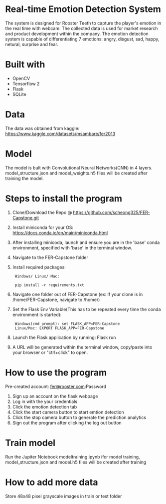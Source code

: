 # Real-time Emotion Detection System  
The system is designed for Rooster Teeth to capture the player's emotion in the real time with webcam. The collected data is used for market research and product development within the company. The emotion detection system is capable of differentiating 7 emotions: angry, disgust, sad, happy, netural, surprise and fear. 

# Built with 
- OpenCV
- Tensorflow 2
- Flask 
- SQLite

# Data
The data was obtained from kaggle: https://www.kaggle.com/datasets/msambare/fer2013

# Model 
The model is bult with Convolutional Neural Networks(CNN) in 4 layers. model_structure.json and model_weights.h5 files will be created after training the model. 

# Steps to install the program 
1. Clone/Download the Repo @ https://github.com/scheong325/FER-Capstone.git
2. Install miniconda for your OS: https://docs.conda.io/en/main/miniconda.html
3. After installing minicoda, launch and ensure you are in the 'base' conda environment, specified with 'base' in the terminal window.
4. Navigate to the FER-Capstone folder
5. Install required packages:
        
        Windows/ Linux/ Mac: 

        pip install -r requirements.txt

6. Navigate one folder out of FER-Capstone (ex: If your clone is in /home/FER-Capstone, navigate to /home/)
7. Set the Flask Env Variable(This has to be repeated every time the conda environment is started):

        Windows(cmd prompt): set FLASK_APP=FER-Capstone
        Linux/Mac: EXPORT FLASK_APP=FER-Capstone

8. Launch the Flask application by running: Flask run
9. A URL will be generated within the terminal window, copy/paste into your browser or "ctrl+click" to open.  

# How to use the program 
Pre-created account: fer@rooster.com:Password
1. Sign up an account on the flask webpage 
2. Log in with the your credentials 
3. Click the emotion detection tab 
4. Click the start camera button to start emtion detection 
5. Click the stop camera button to generate the prediction analytics
6. Sign out the program after clicking the log out button 

# Train model 
Run the Jupiter Notebook modeltraining.ipynb ifor model training, model_structure.json and model.h5 files will be created after training 

# How to add more data
Store 48x48 pixel grayscale images in train or test folder 



